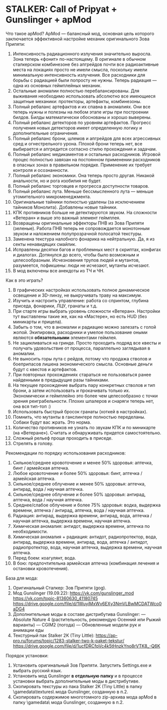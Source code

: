 # STALKER: Call of Pripyat + Gunslinger + apMod

Что такое apMod?
ApMod — балансный мод, основная цель которого заключается эффективной настройке механик оригинального Зова Припяти:
1. Интенсивность радиационного излучения значительно выросла. Зона теперь «фонит» по-настоящему. В оригинале в обычном сталкерском комбинезоне без апгрейдов почти все радиоактивные места на локациях просто не имели смысла, поскольку имели минимальную интенсивность излучения. Все расходники для борьбы с радиацией были попросту не нужны. Теперь радиация — одна из основных геймплейных механик.
2. Остальные аномалии полностью перебалансированы. Для выживания необходимо использовать абсолютно все имеющиеся защитные механики: протекторы, артефакты, комбинезоны.
3. Полный ребаланс артефактов и их спавна в аномалиях. Они все теперь нужны и полезны на любом этапе игры при построении билдов. Билды математически обоснованы и хорошо выверены.
4. Полный ребаланс детекторов по уровням артефактов. Прогресс получения новых детекторов имеет определенную логику и дополнительные ограничения.
5. Полный ребаланс брони, шлемов и апгрейдов для всех агрессивных сред и огнестрельного урона. Плохой брони теперь нет, все выбирается и апгредится согласно стилю прохождения и задачам.
6. Полный ребаланс медикаментов и остальных расходников. Игровой процес полностью завязан на постоянном применении расходников в опасных зонах в правильном порядке. Применение их требует контроля и осознанности.
7. Полный ребаланс экономики. Она теперь просто другая. Никакой анальности, но и рога изобилия не будет.
8. Полный ребаланс торговцев и прогресса доступности товаров.
9. Полный ребаланс лута. Меньше бессмысленного лута — меньше утомительного микроменеджмента.
10. Оригинальные тайники полностью удалены (за исключением тайников Монолита). Добавлены новые тайники.
11. КПК противников больше не детектируются звуком. На сложности «Ветеран» и выше это важный элемент геймплея.
12. Возвращены оригинальные эффекторы ПНВ из Зова Припяти (зеленые). Работа ПНВ теперь не сопровождается монотонным звуком и наложением полупрозрачной полосатой текстуры.
13. Заменена текстура налобного фонарика на нейтральную. Да, я из секты ненавидящих смайлик.
14. Исправлены десятки багов и проблемных мест в скриптах, конфигах и диалогах. Дотянулся до всего, чтобы было возможным и целесообразным. Исчезновения трупов людей и мутантов, разумеется, пофикшены: люди не исчезают, мутанты исчезают.
15. В мод включены все анекдоты из ТЧ и ЧН.

Как в это играть?
1. В графических настройках использовать полное динамическое освещение и 3D-линзу, не выкручивать траву на максимум.
2. Изучить и настроить управление: работа со спринтом, глубина приседа, фонарики, ЛЦУ, гранаты и т.д.
3. При старте игры выбрать уровень сложности «Ветеран». Настройки тут выставлены такие же, как на «Мастере», но есть HUD (без миникарты и прицела).
4. Забыть о том, что в аномалии и радиацию можно залезать с голой жопой. Экипировка, расходники и умелое пользование оными являются **обязательными** элементами геймлея.
5. Не зацикливаться на гринде. Просто проходить подряд все квесты и получать удовольствие от процесса, параллельно заглядывая в аномалии.
6. Не выносить горы лута с рейдов, потому что продажа стволов и боеприпасов лишена экономического смысла. Основные деньги будут с квестов и артефактов.
7. При повторных прохождениях стараться не пользоваться ранее найденными в предыдущие разы тайниками.
8. На текущее прохождение выбрать пару конкретных стволов и тип брони, а затем использовать и прокачивать только их. Экономически и геймплейно это более чем целесообразно с точки зрения реиграбельности. Плохих шпалеров и снаряги теперь нет, она вся тип-топ :)
9. Использовать быстрый бросок гранаты (хоткей в настройках).
10. Помнить, что мутанты в ганслингере полностью переделаны. Собаки будут вас жрать. Это норма.
11. Количество противников не узнать по звукам КПК и по миникарте (на «Ветеране»). Считать и обнаруживать придется самостоятельно.
12. Сложный рельеф проще проходить в приседе.
13. Стрелять в голову.

Рекомендации по порядку использования расходников:
1. Сильное/среднее кровоточение и менее 50% здоровья: аптечка, бинт / армейская аптечка.
2. Любое кровоточение и более 50% здоровья: бинт, аптечка / армейская аптечка.
3. Сильное/среднее облучение и менее 50% здоровья: аптечка, антирад, вода / научная аптечка.
4. Сильное/среднее облучение и более 50% здоровья: антирад, аптечка, вода / научная аптечка.
5. Среднее/слабое облучение и более 75% здоровья: водка, выдержка времени, аптечка / антирад, аптечка, вода / научная аптечка.
6. Радиация: антирад, выдержка времени, антирад, вода, аптечка / научная аптечка, выдержка времени, научная аптечка.
7. Химическая аномалия: антидот, выдержка времени, аптечка по необходимости.
8. Химическая аномалия + радиация: антидот, радиопротектор, вода, антирад, выдержка времени, антирад, вода, аптечка / антидот, радиопротектор, вода, научная аптечка, выдержка времени, научная аптечка.
9. Перед боем: коагулянт, вода.
10. В бою: предпочтительна армейская аптечка (комбинация лечения и остановки кровотечения).

База для мода:
1. Оригинальный Сталкер: Зов Припяти (gog).
2. Мод Gunslinger (19.09.22):
https://vk.com/gunslinger_mod
https://vk.com/topic-81360630_41180745
https://drive.google.com/file/d/1WuyiMxWv6EXy3NmVLBwMCDATWco0aDG4
3. Дополнительные моды в составе дистрибутива Gunslinger:
— Absolute Nature 4 (растительность, рекомендую Осенний или Рыжий варианты)
— CGIM2 (погода)
— Обновленные модели рук и анимации еды
4. Текстурный пак Stalker 2K (Tiny Little):
https://ap-pro.ru/forums/topic/1283-stalker-two-k-paket-tekstur/
https://drive.google.com/file/d/1ucfDRCfpVc4k5tHnzkYno8rVTK8_-Q6K

Порядок установки:
1. Установить оригинальный Зов Припяти. Запустить Settings.exe и выбрать русский язык.
2. Установить мод Gunslinger **в отдельную папку** и в процессе установки выбрать дополнительные моды в дистрибутиве.
3. Скопировать текстуры из пака Stalker 2K (Tiny Little) в папку \gamedata\textures\ мода Gunslinger, созданную в п.2.
4. Скопировать содержимое многотомного zip-архива мода apMod в папку \gamedata\ мода Gunslinger, созданную в п.2.
